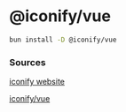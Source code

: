 # @iconify/vue

```sh
bun install -D @iconify/vue
```

### Sources

[iconify website](https://iconify.design/)

[iconify/vue](https://iconify.design/docs/icon-components/vue/)
